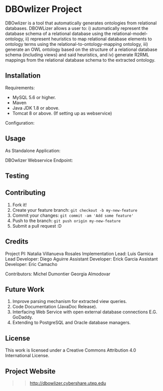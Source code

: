 # DBOwlizer Project
DBOwlizer is a tool that automatically generates ontologies from relational databases. DBOWLizer allows a user to: i) automatically represent the database schema of a relational database using the relational-model-ontology, ii) represent heuristics to map relational database elements to ontology terms using the relational-to-ontology-mapping ontology, iii) generate an OWL ontology based on the structure of a relational database schema (including views) and said heuristics, and iv) generate R2RML mappings from the relational database schema to the extracted ontology.

## Installation
Requirements:
+ MySQL 5.6 or higher.
+ Maven 
+ Java JDK 1.8 or above.  
+ Tomcat 8 or above. (If setting up as webservice)

Configuration:





## Usage
As Standalone Application:


DBOwlizer Webservice Endpoint:


## Testing


## Contributing
1. Fork it!
2. Create your feature branch: `git checkout -b my-new-feature`
3. Commit your changes: `git commit -am 'Add some feature'`
4. Push to the branch: `git push origin my-new-feature`
5. Submit a pull request :D


## Credits
Project PI: Natalia Villanueva Rosales
Implementation Lead: Luis Garnica
Lead Developer: Diego Aguirre
Assistant Developer: Erick Garcia
Assistant Developer: Eric Camacho

Contributors:
Michel Dumontier
Georgia Almodovar

## Future Work
1. Improve parsing mechanism for extracted view queries.
2. Code Documentation (JavaDoc Release).
3. Interfacing Web Service with open external database connections E.G. GoDaddy.
4. Extending to PostgreSQL and Oracle database managers.


## License
This work is licensed under a Creative Commons Attribution 4.0 International License.

## Project Website
 >> http://dbowlizer.cybershare.utep.edu

